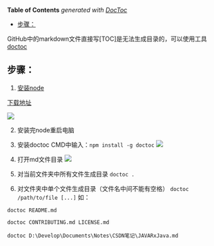 <!-- START doctoc generated TOC please keep comment here to allow auto update -->
<!-- DON'T EDIT THIS SECTION, INSTEAD RE-RUN doctoc TO UPDATE -->
**Table of Contents**  *generated with [DocToc](https://github.com/thlorenz/doctoc)*

- [步骤：](#%E6%AD%A5%E9%AA%A4)

<!-- END doctoc generated TOC please keep comment here to allow auto update -->

GitHub中的markdown文件直接写[TOC]是无法生成目录的，可以使用工具[doctoc](https://www.npmjs.com/package/doctoc)

## 步骤：

1. [安装node](https://www.npmjs.com/package/doctoc/tutorial)

  [下载地址](https://nodejs.org/download/release/latest/)

  ![](http://upload-images.jianshu.io/upload_images/9028834-81d91d426d885e46.png?imageMogr2/auto-orient/strip%7CimageView2/2/w/1240)

2. 安装完node重启电脑

3. 安装doctoc
  CMD中输入：`npm install -g doctoc`
  ![](http://upload-images.jianshu.io/upload_images/9028834-a46746c8576a485c.png?imageMogr2/auto-orient/strip%7CimageView2/2/w/1240)

4. 打开md文件目录
  ![](http://upload-images.jianshu.io/upload_images/9028834-57b58a3b6764e062.png?imageMogr2/auto-orient/strip%7CimageView2/2/w/1240)

5. 对当前文件夹中所有文件生成目录
  `doctoc .`

6. 对文件夹中单个文件生成目录（文件名中间不能有空格）
  `doctoc /path/to/file [...]`
  如：

  `doctoc README.md`

  `doctoc CONTRIBUTING.md LICENSE.md`

  `doctoc D:\Develop\Documents\Notes\CSDN笔记\JAVARxJava.md`
